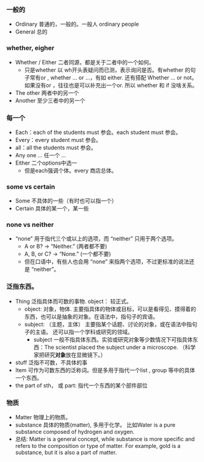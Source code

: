 ### 一般的
- Ordinary 普通的，一般的。一般人 ordinary people 
- General 总的

### whether, eigher
- Whether / Either 二者同源，都是关于二者中的一个如何。
  - 只是whether 以 wh开头表疑问而已测，表示询问是否。有whether 的句子常有or , whether … or …，有如 either. 还有搭配 Whether … or not。如果没有or ，往往也是可以补充出一个or. 所以 whether 和 if 没啥关系。
- The other 两者中的另一个
- Another 至少三者中的另一个

### 每一个
- Each：each of the students must 参会。each student must 参会。
- Every：every student must 参会。
- all：all the students must 参会。
- Any one … 任一个 …
- Either 二个options中选一
  - 但是each强调个体。every 商店总体。

### some vs certain
- Some 不具体的一些（有时也可以指一个）
- Certain 具体的某一个，某一些

### none vs neither
- “none” 用于指代三个或以上的选项，而 “neither” 只用于两个选项。
  - A or B? → “Neither.” (两者都不要)
  - A, B, or C? → “None.” (一个都不要)
  - 但在口语中，有些人也会用 “none” 来指两个选项，不过更标准的说法还是 “neither”。

### 泛指东西。
- Thing 泛指具体而可数的事物. object： 较正式。 
  - object: 对象，物体.  主要指具体的物体或目标，可以是看得见、摸得着的东西，也可以是抽象的对象。在语法中，指句子的宾语。
  - subject: （主题，主体） 主要指某个话题、讨论的对象，或在语法中指句子的主语。 还可以指一个学科或研究的领域。
    - subject 一般不指具体东西。实验或研究对象等少数情况下可指具体东西：The scientist placed the subject under a microscope.  （科学家把研究**对象**放在显微镜下。）
- stuff 泛指不可数，不具体的事
- Item 可作为可数东西的泛称词。但是多用于指代一个list , group 等中的具体一个东西。
- the part of sth， 或 part: 指代一个东西的某个部件部位

### 物质
- Matter 物理上的物质。
- substance 具体的物质(matter),  多用于化学。 比如Water is a pure substance composed of hydrogen and oxygen.
- 总结: Matter is a general concept, while substance is more specific and refers to the composition or type of matter. For example, gold is a substance, but it is also a part of matter.

